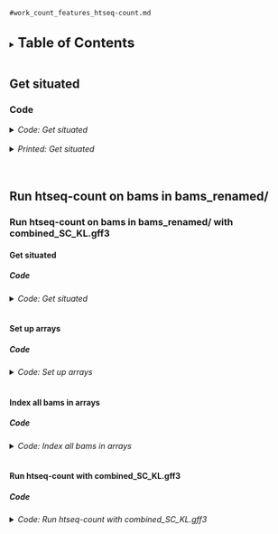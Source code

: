 
`#work_count_features_htseq-count.md`
<br />
<br />

<details>
<summary><b><font size="+2">Table of Contents</font></b></summary>
<!-- MarkdownTOC -->

1. [Get situated](#get-situated)
    1. [Code](#code)
1. [Run htseq-count on bams in bams_renamed/](#run-htseq-count-on-bams-in-bams_renamed)
    1. [Run htseq-count on bams in bams_renamed/ with combined_SC_KL.gff3](#run-htseq-count-on-bams-in-bams_renamed-with-combined_sc_klgff3)
        1. [Get situated](#get-situated-1)
            1. [Code](#code-1)
        1. [Set up arrays](#set-up-arrays)
            1. [Code](#code-2)
        1. [Index all bams in arrays](#index-all-bams-in-arrays)
            1. [Code](#code-3)
        1. [Run htseq-count with combined_SC_KL.gff3](#run-htseq-count-with-combined_sc_klgff3)
            1. [Code](#code-4)

<!-- /MarkdownTOC -->
</details>
<br />

<a id="get-situated"></a>
## Get situated
<a id="code"></a>
### Code
<details>
<summary><i>Code: Get situated</i></summary>

```bash
#!/bin/bash
#DONTRUN #CONTINUE

transcriptome && 
    {
        cd "results/2023-0215/" \
            || echo "cd'ing failed; check on this..."
    }

source activate htseq_env

.,
```
</details>
<br />

<details>
<summary><i>Printed: Get situated</i></summary>

```txt
❯ transcriptome &&
>     {
>         cd "results/2023-0215/" \
>             || echo "cd'ing failed; check on this..."
>     }
/home/kalavatt/tsukiyamalab/kalavatt/2022_transcriptome-construction/results/2023-0215


❯ source activate htseq_env


❯ .,
total 33M
drwxrws---  9 kalavatt 1.2K Mar 20 13:57 ./
drwxrws--- 12 kalavatt  326 Mar 13 09:46 ../
drwxrws---  2 kalavatt  259 Feb 25 16:13 bak.bams/
drwxrws---  8 kalavatt  175 Feb 26 13:48 bak.bams_renamed/
drwxrws---  5 kalavatt  103 Mar 15 14:48 bak.outfiles_htseq-count/
drwxrws---  2 kalavatt  259 Mar 14 15:52 bams/
drwxrws---  8 kalavatt  175 Mar 14 15:54 bams_renamed/
-rw-rw----  1 kalavatt 8.5M Mar  3 09:16 combined_SC_KL.antisense.gff3
-rwxrwx---  1 kalavatt 8.5M Mar  3 09:16 combined_SC_KL.gff3*
drwxrws---  2 kalavatt   32 Mar 13 16:33 notebook/
drwxrws---  4 kalavatt   74 Mar 20 13:57 outfiles_htseq-count/
-rw-rw----  1 kalavatt  31K Mar  3 09:16 test_count_features.md
-rw-rw----  1 kalavatt  69K Mar  3 09:16 work_count_features.md
-rw-rw----  1 kalavatt 134K Mar 13 16:33 work_env-building.md
-rw-rw----  1 kalavatt 656K Mar  3 09:16 work_gff3_convert-strand-designations.nb.html
-rw-rw----  1 kalavatt 2.0K Mar  3 09:16 work_gff3_convert-strand-designations.Rmd
-rw-rw----  1 kalavatt 6.8K Feb 22 16:21 work_gff3_include-20S.md
-rw-rw----  1 kalavatt 5.6K Feb 22 16:21 work_model-variables.md
-rw-rw----  1 kalavatt 2.5M Mar 13 16:33 work_normalization-etc_rough-draft_NNS_vary-on-transcription.nb.html
-rw-rw----  1 kalavatt  33K Mar 13 16:33 work_normalization-etc_rough-draft_NNS_vary-on-transcription.Rmd
-rw-rw----  1 kalavatt 2.5M Mar 13 16:33 work_normalization-etc_rough-draft_OsTIR-NNS_vary-on-strain.nb.html
-rw-rw----  1 kalavatt  36K Mar 13 16:33 work_normalization-etc_rough-draft_OsTIR-NNS_vary-on-strain.Rmd
-rw-rw----  1 kalavatt 4.0M Mar 13 16:33 work_normalization-etc_rough-draft_wild-type_vary-on-state.nb.html
-rw-rw----  1 kalavatt  53K Mar 13 16:33 work_normalization-etc_rough-draft_wild-type_vary-on-state.Rmd
```
</details>
<br />
<br />

<a id="run-htseq-count-on-bams-in-bams_renamed"></a>
## Run htseq-count on bams in bams_renamed/
<a id="run-htseq-count-on-bams-in-bams_renamed-with-combined_sc_klgff3"></a>
### Run htseq-count on bams in bams_renamed/ with combined_SC_KL.gff3
<a id="get-situated-1"></a>
#### Get situated
<a id="code-1"></a>
##### Code
<details>
<summary><i>Code: Get situated</i></summary>

```bash
#!/bin/bash
#DONTRUN #CONTINUE

alias tml="tmux ls"
alias tma="tmux a -t"

tmux new -s h_sen
# tma h_sen

hitparade
grabnode  # 32, defaults
source activate htseq_env

transcriptome && 
    {
        cd "results/2023-0215" \
            || echo "cd'ing failed; check on this..."
    }

mkdir -p outfiles_htseq-count/{combined_SC_KL,combined_SC_KL_antisense}/{stranded-yes,stranded-reverse}/{UTK_prim_no,UTK_prim_pos,UTK_prim_UMI,UT_prim_no,UT_prim_pos,UT_prim_UMI}
```
</details>
<br />

<a id="set-up-arrays"></a>
#### Set up arrays
<a id="code-2"></a>
##### Code
<details>
<summary><i>Code: Set up arrays</i></summary>

```bash
unset UT_prim_UMI
typeset -a UT_prim_UMI
while IFS=" " read -r -d $'\0'; do
    UT_prim_UMI+=( "${REPLY}" )
done < <(\
    find "bams_renamed/UT_prim_UMI" \
        -type l \
        -name "*.bam" \
        -print0 \
            | sort -z \
)

unset UTK_prim_UMI
typeset -a UTK_prim_UMI
while IFS=" " read -r -d $'\0'; do
    UTK_prim_UMI+=( "${REPLY}" )
done < <(\
    find "bams_renamed/UTK_prim_UMI" \
        -type l \
        -name "*.bam" \
        -print0 \
            | sort -z \
)

unset UT_prim_pos
typeset -a UT_prim_pos
while IFS=" " read -r -d $'\0'; do
    UT_prim_pos+=( "${REPLY}" )
done < <(\
    find "bams_renamed/UT_prim_pos" \
        -type l \
        -name "*.bam" \
        -print0 \
            | sort -z \
)

unset UTK_prim_pos
typeset -a UTK_prim_pos
while IFS=" " read -r -d $'\0'; do
    UTK_prim_pos+=( "${REPLY}" )
done < <(\
    find "bams_renamed/UTK_prim_pos" \
        -type l \
        -name "*.bam" \
        -print0 \
            | sort -z \
)

unset UT_prim_no
typeset -a UT_prim_no
while IFS=" " read -r -d $'\0'; do
    UT_prim_no+=( "${REPLY}" )
done < <(\
    find "bams_renamed/UT_prim_no" \
        -type l \
        -name "*.bam" \
        -print0 \
            | sort -z \
)

unset UTK_prim_no
typeset -a UTK_prim_no
while IFS=" " read -r -d $'\0'; do
    UTK_prim_no+=( "${REPLY}" )
done < <(\
    find "bams_renamed/UTK_prim_no" \
        -type l \
        -name "*.bam" \
        -print0 \
            | sort -z \
)

echo_test "${UT_prim_UMI[@]}"
echo_test "${UTK_prim_UMI[@]}"
echo_test "${UT_prim_pos[@]}"
echo_test "${UTK_prim_pos[@]}"
echo_test "${UT_prim_no[@]}"
echo_test "${UTK_prim_no[@]}"

echo "${#UT_prim_UMI[@]}"
echo "${#UTK_prim_UMI[@]}"
echo "${#UT_prim_pos[@]}"
echo "${#UTK_prim_pos[@]}"
echo "${#UT_prim_no[@]}"
echo "${#UTK_prim_no[@]}"
```
</details>
<br />

<a id="index-all-bams-in-arrays"></a>
#### Index all bams in arrays
<a id="code-3"></a>
##### Code
<details>
<summary><i>Code: Index all bams in arrays</i></summary>

```bash
#!/bin/bash
#DONTRUN #CONTINUE

#TODO Check that this is necessary with an if/else statement
ml SAMtools/1.16.1-GCC-11.2.0

for i in \
    "${UT_prim_UMI[@]}" \
    "${UTK_prim_UMI[@]}" \
    "${UT_prim_pos[@]}" \
    "${UTK_prim_pos[@]}" \
    "${UT_prim_no[@]}" \
    "${UTK_prim_no[@]}"; do
        echo "${i}"
        samtools index -@ "${SLURM_CPUS_ON_NODE}" "${i}"
done

module purge SAMtools/1.16.1-GCC-11.2.0
```
</details>
<br />

<a id="run-htseq-count-with-combined_sc_klgff3"></a>
#### Run htseq-count with combined_SC_KL.gff3
<a id="code-4"></a>
##### Code
<details>
<summary><i>Code: Run htseq-count with combined_SC_KL.gff3</i></summary>

`#TODO` `#IMPORTANT` Change `--type "exon"` to `--type "mRNA"`
`#TODO` `#QUESTION` Need to change `--idattr "ID"`?
```bash
#  Set up unchanging variables
threads="${SLURM_CPUS_ON_NODE}"  # echo "${threads}"

#  Check that outdirs exist
for i in "yes" "reverse"; do
    ., "outfiles_htseq-count/combined_SC_KL/stranded-${i}/UT_prim_UMI/"
    ., "outfiles_htseq-count/combined_SC_KL/stranded-${i}/UTK_prim_UMI/"
    ., "outfiles_htseq-count/combined_SC_KL/stranded-${i}/UT_prim_pos/"
    ., "outfiles_htseq-count/combined_SC_KL/stranded-${i}/UTK_prim_pos/"
    ., "outfiles_htseq-count/combined_SC_KL/stranded-${i}/UT_prim_no/"
    ., "outfiles_htseq-count/combined_SC_KL/stranded-${i}/UTK_prim_no/"
done

for j in "combined_SC_KL.gff3" "combined_SC_KL.antisense.gff3"; do
    ., "${j}"
    if [[ "${j}" == *"antisense"* ]]; then
        ext="antisense.htseq-count.tsv"
    else
        ext="sense.htseq-count.tsv"
    fi
    echo "Extension will be '${ext}'"
    echo ""
done

for i in "yes" "reverse"; do
    for j in "combined_SC_KL.gff3" "combined_SC_KL.antisense.gff3"; do

        if [[ "${j}" == *"antisense"* ]]; then
            ext="antisense.htseq-count.tsv"
        else
            ext="sense.htseq-count.tsv"
        fi

        #  UT_prim_UMI
        outfile="outfiles_htseq-count/combined_SC_KL/stranded-${i}/UT_prim_UMI/UT_prim_UMI.${ext}"
        htseq-count \
            --order "pos" \
            --stranded "${i}" \
            --nonunique "all" \
            --type "exon" \
            --idattr "ID" \
            --nprocesses "${threads}" \
            --counts_output "${outfile}" \
            --with-header \
            ${UT_prim_UMI[*]} \
            "${j}" \
                > >(tee -a "${outfile%.tsv}.stdout.txt") \
                2> >(tee -a "${outfile%.tsv}.stderr.txt" >&2)

        #  UTK_prim_UMI
        outfile="outfiles_htseq-count/combined_SC_KL/stranded-${i}/UTK_prim_UMI/UTK_prim_UMI.${ext}"
        htseq-count \
            --order "pos" \
            --stranded "${i}" \
            --nonunique "all" \
            --type "exon" \
            --idattr "ID" \
            --nprocesses "${threads}" \
            --counts_output "${outfile}" \
            --with-header \
            ${UTK_prim_UMI[*]} \
                > >(tee -a "${outfile%.tsv}.stdout.txt") \
                2> >(tee -a "${outfile%.tsv}.stderr.txt" >&2)

        #  UT_prim_pos
        outfile="outfiles_htseq-count/combined_SC_KL/stranded-${i}/UT_prim_pos/UT_prim_pos.${ext}"
        htseq-count \
            --order "pos" \
            --stranded "${i}" \
            --nonunique "all" \
            --type "exon" \
            --idattr "ID" \
            --nprocesses "${threads}" \
            --counts_output "${outfile}" \
            --with-header \
            ${UT_prim_pos[*]} \
            "${j}" \
                > >(tee -a "${outfile%.tsv}.stdout.txt") \
                2> >(tee -a "${outfile%.tsv}.stderr.txt" >&2)

        #  UTK_prim_pos
        outfile="outfiles_htseq-count/combined_SC_KL/stranded-${i}/UTK_prim_pos/UTK_prim_pos.${ext}"
        htseq-count \
            --order "pos" \
            --stranded "${i}" \
            --nonunique "all" \
            --type "exon" \
            --idattr "ID" \
            --nprocesses "${threads}" \
            --counts_output "${outfile}" \
            --with-header \
            ${UTK_prim_pos[*]} \
            "${j}" \
                > >(tee -a "${outfile%.tsv}.stdout.txt") \
                2> >(tee -a "${outfile%.tsv}.stderr.txt" >&2)

        #  UT_prim_no
        outfile="outfiles_htseq-count/combined_SC_KL/stranded-${i}/UT_prim_no/UT_prim_no.${ext}"
        htseq-count \
            --order "pos" \
            --stranded "${i}" \
            --nonunique "all" \
            --type "exon" \
            --idattr "ID" \
            --nprocesses "${threads}" \
            --counts_output "${outfile}" \
            --with-header \
            ${UT_prim_no[*]} \
            "${j}" \
                > >(tee -a "${outfile%.tsv}.stdout.txt") \
                2> >(tee -a "${outfile%.tsv}.stderr.txt" >&2)

        #  UTK_prim_no
        outfile="outfiles_htseq-count/combined_SC_KL/stranded-${i}/UTK_prim_no/UTK_prim_no.${ext}"
        htseq-count \
            --order "pos" \
            --stranded "${i}" \
            --nonunique "all" \
            --type "exon" \
            --idattr "ID" \
            --nprocesses "${threads}" \
            --counts_output "${outfile}" \
            --with-header \
            ${UTK_prim_no[*]} \
            "${j}" \
                > >(tee -a "${outfile%.tsv}.stdout.txt") \
                2> >(tee -a "${outfile%.tsv}.stderr.txt" >&2)
    done
done

echo "Done."
```
</details>
<br />
